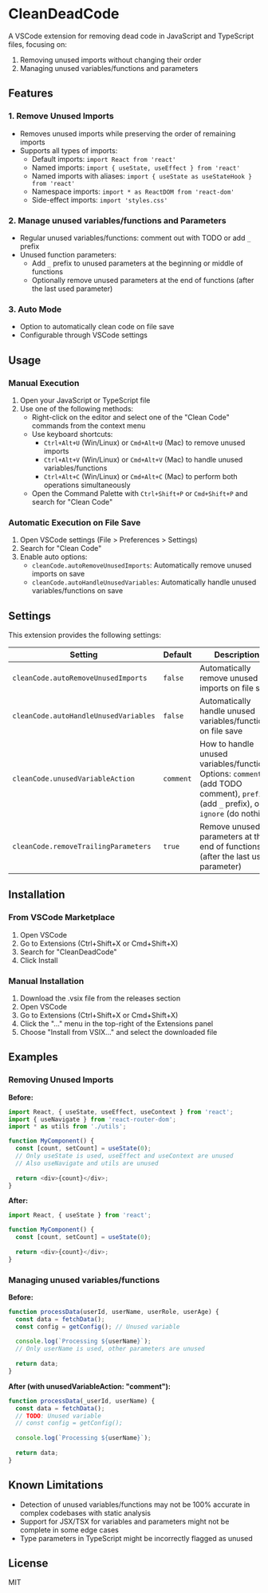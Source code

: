# CleanDeadCode

A VSCode extension for removing dead code in JavaScript and TypeScript files, focusing on:
1. Removing unused imports without changing their order
2. Managing unused variables/functions and parameters

## Features

### 1. Remove Unused Imports
- Removes unused imports while preserving the order of remaining imports
- Supports all types of imports:
  - Default imports: `import React from 'react'`
  - Named imports: `import { useState, useEffect } from 'react'`
  - Named imports with aliases: `import { useState as useStateHook } from 'react'`
  - Namespace imports: `import * as ReactDOM from 'react-dom'`
  - Side-effect imports: `import 'styles.css'`

### 2. Manage unused variables/functions and Parameters
- Regular unused variables/functions: comment out with TODO or add `_` prefix
- Unused function parameters:
  - Add `_` prefix to unused parameters at the beginning or middle of functions
  - Optionally remove unused parameters at the end of functions (after the last used parameter)

### 3. Auto Mode
- Option to automatically clean code on file save
- Configurable through VSCode settings

## Usage

### Manual Execution
1. Open your JavaScript or TypeScript file
2. Use one of the following methods:
   - Right-click on the editor and select one of the "Clean Code" commands from the context menu
   - Use keyboard shortcuts:
     - `Ctrl+Alt+U` (Win/Linux) or `Cmd+Alt+U` (Mac) to remove unused imports
     - `Ctrl+Alt+V` (Win/Linux) or `Cmd+Alt+V` (Mac) to handle unused variables/functions
     - `Ctrl+Alt+C` (Win/Linux) or `Cmd+Alt+C` (Mac) to perform both operations simultaneously
   - Open the Command Palette with `Ctrl+Shift+P` or `Cmd+Shift+P` and search for "Clean Code"

### Automatic Execution on File Save
1. Open VSCode settings (File > Preferences > Settings)
2. Search for "Clean Code"
3. Enable auto options:
   - `cleanCode.autoRemoveUnusedImports`: Automatically remove unused imports on save
   - `cleanCode.autoHandleUnusedVariables`: Automatically handle unused variables/functions on save

## Settings

This extension provides the following settings:

| Setting | Default | Description |
|---------|---------|-------------|
| `cleanCode.autoRemoveUnusedImports` | `false` | Automatically remove unused imports on file save |
| `cleanCode.autoHandleUnusedVariables` | `false` | Automatically handle unused variables/functions on file save |
| `cleanCode.unusedVariableAction` | `comment` | How to handle unused variables/functions. Options: `comment` (add TODO comment), `prefix` (add `_` prefix), or `ignore` (do nothing) |
| `cleanCode.removeTrailingParameters` | `true` | Remove unused parameters at the end of functions (after the last used parameter) |

## Installation

### From VSCode Marketplace
1. Open VSCode
2. Go to Extensions (Ctrl+Shift+X or Cmd+Shift+X)
3. Search for "CleanDeadCode"
4. Click Install

### Manual Installation
1. Download the .vsix file from the releases section
2. Open VSCode
3. Go to Extensions (Ctrl+Shift+X or Cmd+Shift+X)
4. Click the "..." menu in the top-right of the Extensions panel
5. Choose "Install from VSIX..." and select the downloaded file

## Examples

### Removing Unused Imports

**Before:**
```javascript
import React, { useState, useEffect, useContext } from 'react';
import { useNavigate } from 'react-router-dom';
import * as utils from './utils';

function MyComponent() {
  const [count, setCount] = useState(0);
  // Only useState is used, useEffect and useContext are unused
  // Also useNavigate and utils are unused
  
  return <div>{count}</div>;
}
```

**After:**
```javascript
import React, { useState } from 'react';

function MyComponent() {
  const [count, setCount] = useState(0);
  
  return <div>{count}</div>;
}
```

### Managing unused variables/functions

**Before:**
```javascript
function processData(userId, userName, userRole, userAge) {
  const data = fetchData();
  const config = getConfig(); // Unused variable
  
  console.log(`Processing ${userName}`);
  // Only userName is used, other parameters are unused
  
  return data;
}
```

**After (with unusedVariableAction: "comment"):**
```javascript
function processData(_userId, userName) {
  const data = fetchData();
  // TODO: Unused variable
  // const config = getConfig();
  
  console.log(`Processing ${userName}`);
  
  return data;
}
```

## Known Limitations

- Detection of unused variables/functions may not be 100% accurate in complex codebases with static analysis
- Support for JSX/TSX for variables and parameters might not be complete in some edge cases
- Type parameters in TypeScript might be incorrectly flagged as unused

## License

MIT